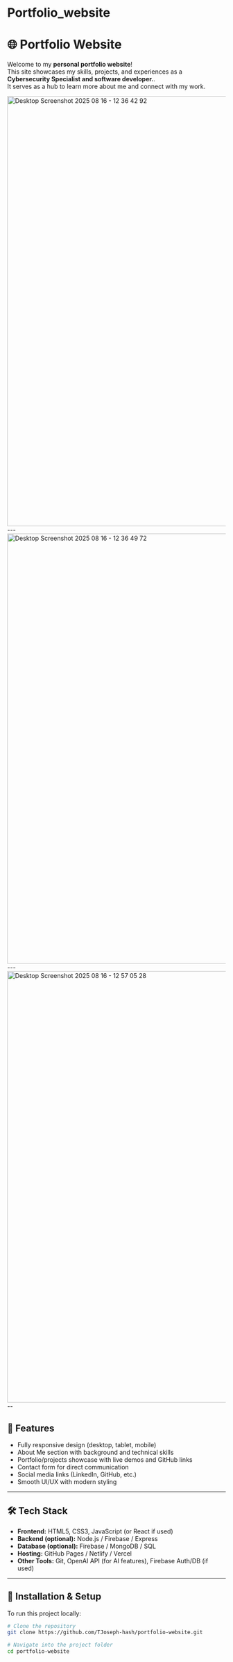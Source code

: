 # Portfolio_website
# 🌐 Portfolio Website  

Welcome to my **personal portfolio website**!  
This site showcases my skills, projects, and experiences as a **Cybersecurity Specialist and software developer.**.  
It serves as a hub to learn more about me and connect with my work.  

<img width="1920" height="990" alt="Desktop Screenshot 2025 08 16 - 12 36 42 92" src="https://github.com/user-attachments/assets/4beb125d-8f7f-4a57-b875-b4f7f3b27b52" />
---
<img width="1920" height="990" alt="Desktop Screenshot 2025 08 16 - 12 36 49 72" src="https://github.com/user-attachments/assets/0ba0278f-53b1-445c-a0b5-cad2019aebe5" />
---
<img width="1920" height="993" alt="Desktop Screenshot 2025 08 16 - 12 57 05 28" src="https://github.com/user-attachments/assets/db5bf5c4-4b6b-4cec-8790-86646f30556c" />
--


## 🚀 Features  

- Fully responsive design (desktop, tablet, mobile)  
- About Me section with background and technical skills  
- Portfolio/projects showcase with live demos and GitHub links  
- Contact form for direct communication  
- Social media links (LinkedIn, GitHub, etc.)  
- Smooth UI/UX with modern styling  

---

## 🛠️ Tech Stack  

- **Frontend:** HTML5, CSS3, JavaScript (or React if used)  
- **Backend (optional):** Node.js / Firebase / Express  
- **Database (optional):** Firebase / MongoDB / SQL  
- **Hosting:** GitHub Pages / Netlify / Vercel  
- **Other Tools:** Git, OpenAI API (for AI features), Firebase Auth/DB (if used)  

---


## 📂 Installation & Setup  

To run this project locally:  

```bash
# Clone the repository
git clone https://github.com/TJoseph-hash/portfolio-website.git

# Navigate into the project folder
cd portfolio-website


